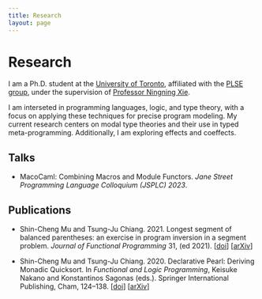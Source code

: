 ```yaml
---
title: Research
layout: page
---
```


# Research

I am a Ph.D. student at the [University of Toronto](https://www.utoronto.ca/),
affiliated with the [PLSE group](https://www.cs.toronto.edu/~prose/),
under the supervision of [Professor Ningning Xie](https://xnning.github.io).

I am interseted in programming languages, logic, and type theory,
with a focus on applying these techniques for precise program modeling.
My current research centers on modal type theories and their use in typed meta-programming.
Additionally, I am exploring effects and coeffects.

## Talks

- MacoCaml: Combining Macros and Module Functors.
  _Jane Street Programming Language Colloquium (JSPLC) 2023_.

## Publications

- Shin-Cheng Mu and Tsung-Ju Chiang. 2021.
  Longest segment of balanced parentheses: an exercise in program inversion in a segment problem.
  _Journal of Functional Programming_ 31, (ed 2021).
  \[[doi](https://doi.org/10.1017/S0956796821000253)\]
  \[[arXiv](https://arxiv.org/abs/2101.09699)\]

- Shin-Cheng Mu and Tsung-Ju Chiang. 2020.
  Declarative Pearl: Deriving Monadic Quicksort.
  In _Functional and Logic Programming_, Keisuke Nakano and Konstantinos Sagonas (eds.). Springer International Publishing, Cham, 124–138.
  \[[doi](https://doi.org/10.1007/978-3-030-59025-3_8)\]
  \[[arXiv](https://arxiv.org/abs/2101.11421)\]
